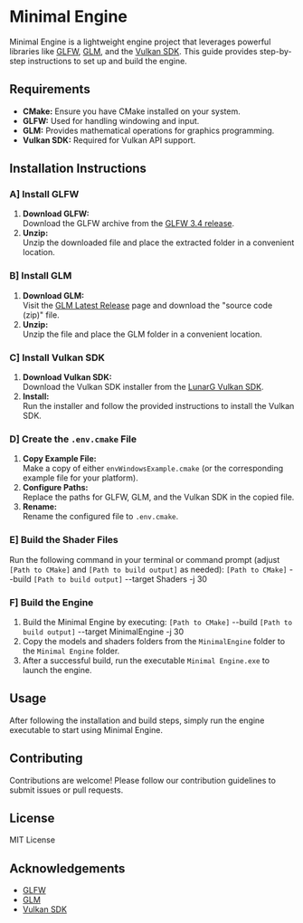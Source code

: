 # Minimal Engine

Minimal Engine is a lightweight engine project that leverages powerful libraries
like [GLFW](https://github.com/glfw/glfw/releases), [GLM](https://github.com/g-truc/glm/releases/latest), and
the [Vulkan SDK](https://www.lunarg.com/vulkan-sdk/). This guide provides step-by-step instructions to set up and build the engine.

## Requirements

- **CMake:** Ensure you have CMake installed on your system.
- **GLFW:** Used for handling windowing and input.
- **GLM:** Provides mathematical operations for graphics programming.
- **Vulkan SDK:** Required for Vulkan API support.

## Installation Instructions

### A] Install GLFW

1. **Download GLFW:**  
   Download the GLFW archive from the [GLFW 3.4 release](https://github.com/glfw/glfw/releases/download/3.4/glfw-3.4.zip).
2. **Unzip:**  
   Unzip the downloaded file and place the extracted folder in a convenient location.

### B] Install GLM

1. **Download GLM:**  
   Visit the [GLM Latest Release](https://github.com/g-truc/glm/releases/latest) page and download the "source code (zip)" file.
2. **Unzip:**  
   Unzip the file and place the GLM folder in a convenient location.

### C] Install Vulkan SDK

1. **Download Vulkan SDK:**  
   Download the Vulkan SDK installer from the [LunarG Vulkan SDK](https://www.lunarg.com/vulkan-sdk/).
2. **Install:**  
   Run the installer and follow the provided instructions to install the Vulkan SDK.

### D] Create the `.env.cmake` File

1. **Copy Example File:**  
   Make a copy of either `envWindowsExample.cmake` (or the corresponding example file for your platform).
2. **Configure Paths:**  
   Replace the paths for GLFW, GLM, and the Vulkan SDK in the copied file.
3. **Rename:**  
   Rename the configured file to `.env.cmake`.

### E] Build the Shader Files

Run the following command in your terminal or command prompt (adjust `[Path to CMake]` and `[Path to build output]` as needed):
`[Path to CMake]` --build `[Path to build output]` --target Shaders -j 30

### F] Build the Engine

1. Build the Minimal Engine by executing:
   `[Path to CMake]` --build `[Path to build output]` --target MinimalEngine -j 30
2. Copy the models and shaders folders from the `MinimalEngine` folder to the `Minimal Engine` folder.
3. After a successful build, run the executable `Minimal Engine.exe` to launch the engine.

## Usage

After following the installation and build steps, simply run the engine executable to start using Minimal Engine.

## Contributing

Contributions are welcome! Please follow our contribution guidelines to submit issues or pull requests.

## License

MIT License

## Acknowledgements

- [GLFW](https://www.glfw.org/)
- [GLM](https://github.com/g-truc/glm)
- [Vulkan SDK](https://www.vulkan.org/)
